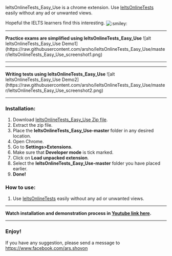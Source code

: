  <p>
IeltsOnlineTests_Easy_Use is a chrome extension. 
Use <a href="http://ieltsonlinetests.com">IeltsOnlineTests</a> easily without any ad or unwanted views.
 </p>
 <p>
 Hopeful the IELTS learners find this interesting.
 <img class="emoji" title=":smiley:" alt=":smiley:" src="https://assets-cdn.github.com/images/icons/emoji/unicode/1f603.png" height="20" width="20" align="absmiddle">
 </p>
<hr>
<b>Practice exams are simplified using IeltsOnlineTests_Easy_Use</b>
![alt IeltsOnlineTests_Easy_Use Demo1](https://raw.githubusercontent.com/arsho/IeltsOnlineTests_Easy_Use/master/IeltsOnlineTests_Easy_Use_screenshot1.png)
<hr>
<hr>
<b>Writing tests using IeltsOnlineTests_Easy_Use</b>
![alt IeltsOnlineTests_Easy_Use Demo2](https://raw.githubusercontent.com/arsho/IeltsOnlineTests_Easy_Use/master/IeltsOnlineTests_Easy_Use_screenshot2.png)
<hr>

<h3>
<a id="installation" class="anchor" href="#installation" aria-hidden="true"><span class="octicon octicon-link"></span></a>Installation:
</h3>
<ol>
<li>Download <a href="https://github.com/arsho/IeltsOnlineTests_Easy_Use/archive/master.zip">IeltsOnlineTests_Easy_Use Zip file</a>.</li>
<li>Extract the zip file.</li>
<li>Place the <b>IeltsOnlineTests_Easy_Use-master</b> folder in any desired location.</li>
<li>Open Chrome.</li>
<li>Go to <b>Settings>Extensions</b>.</li>
<li>Make sure that <b>Developer mode</b> is tick marked.</li>
<li>Click on <b>Load unpacked extension</b>.</li>
<li>Select the <b>IeltsOnlineTests_Easy_Use-master</b> folder you have placed earlier.</li>
<li><b>Done!</b></li>
</ol>

<h3>
<a id="how-to-use" class="anchor" href="#how-to-use" aria-hidden="true"><span class="octicon octicon-link"></span></a>How to use:
</h3>
<ol>
<li>Use <a href="http://ieltsonlinetests.com">IeltsOnlineTests</a> easily without any ad or unwanted views.</li>
</ol>
<hr>
<b>Watch installation and demonstration process in <a href="https://www.youtube.com/watch?v=Jm_ILNzx0KE">Youtube link here</a>.</b>
<hr>
<h3>Enjoy!</h3>
<p>If you have any suggestion, please send a message to <a href="https://www.facebook.com/ars.shovon">https://www.facebook.com/ars.shovon</a></p>